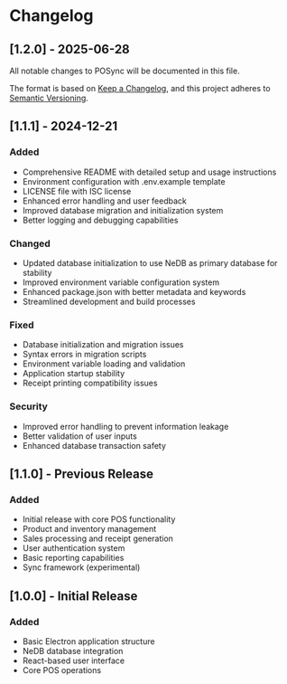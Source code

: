 # Changelog

## [1.2.0] - 2025-06-28


All notable changes to POSync will be documented in this file.

The format is based on [Keep a Changelog](https://keepachangelog.com/en/1.0.0/),
and this project adheres to [Semantic Versioning](https://semver.org/spec/v2.0.0.html).

## [1.1.1] - 2024-12-21

### Added
- Comprehensive README with detailed setup and usage instructions
- Environment configuration with .env.example template
- LICENSE file with ISC license
- Enhanced error handling and user feedback
- Improved database migration and initialization system
- Better logging and debugging capabilities

### Changed
- Updated database initialization to use NeDB as primary database for stability
- Improved environment variable configuration system
- Enhanced package.json with better metadata and keywords
- Streamlined development and build processes

### Fixed
- Database initialization and migration issues
- Syntax errors in migration scripts
- Environment variable loading and validation
- Application startup stability
- Receipt printing compatibility issues

### Security
- Improved error handling to prevent information leakage
- Better validation of user inputs
- Enhanced database transaction safety

## [1.1.0] - Previous Release

### Added
- Initial release with core POS functionality
- Product and inventory management
- Sales processing and receipt generation
- User authentication system
- Basic reporting capabilities
- Sync framework (experimental)

## [1.0.0] - Initial Release

### Added
- Basic Electron application structure
- NeDB database integration
- React-based user interface
- Core POS operations

